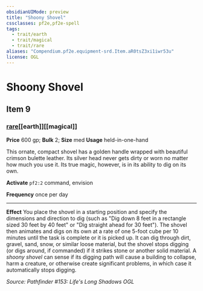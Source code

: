 ```yaml
---
obsidianUIMode: preview
title: "Shoony Shovel"
cssclasses: pf2e,pf2e-spell
tags:
  - trait/earth
  - trait/magical
  - trait/rare
aliases: "Compendium.pf2e.equipment-srd.Item.aR0tsZ3xi1iwr53u"
license: OGL
---
```

# Shoony Shovel
## Item 9
### [rare](rare "Rare Rarity Trait")[[earth]][[magical]]


**Price** 600 gp; 
**Bulk** 2; **Size** med
**Usage** held-in-one-hand

This ornate, compact shovel has a golden handle wrapped with beautiful crimson bulette leather. Its silver head never gets dirty or worn no matter how much you use it. Its true magic, however, is in its ability to dig on its own.

**Activate** `pf2:2` command, envision

**Frequency** once per day

* * *

**Effect** You place the shovel in a starting position and specify the dimensions and direction to dig (such as "Dig down 8 feet in a rectangle sized 30 feet by 40 feet" or "Dig straight ahead for 30 feet"). The shovel then animates and digs on its own at a rate of one 5-foot cube per 10 minutes until the task is complete or it is picked up. It can dig through dirt, gravel, sand, snow, or similar loose material, but the shovel stops digging (or digs around, if commanded) if it strikes stone or another solid material. A _shoony shovel_ can sense if its digging path will cause a building to collapse, harm a creature, or otherwise create significant problems, in which case it automatically stops digging.

*Source: Pathfinder #153: Life's Long Shadows*
*OGL*